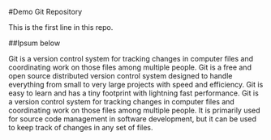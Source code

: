 #Demo Git Repository

This is the first line in this repo.

##Ipsum below

Git is a version control system for tracking changes in computer files and coordinating work on those files among multiple people.
Git is a free and open source distributed version control system designed to handle everything from small to very large projects with speed and efficiency. 
Git is easy to learn and has a tiny footprint with lightning fast performance.
Git is a version control system for tracking changes in computer files and coordinating work on those files among multiple people. It is primarily used for source code management in software development, but it can be used to keep track of changes in any set of files.
